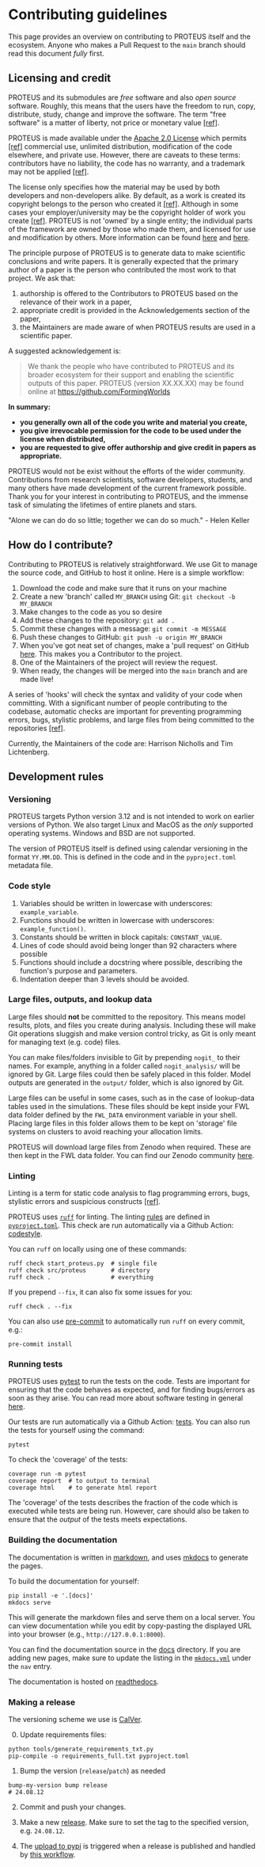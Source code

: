 # Contributing guidelines

This page provides an overview on contributing to PROTEUS itself and the ecosystem.
Anyone who makes a Pull Request to the `main` branch should read this document *fully* first.

## Licensing and credit

PROTEUS and its submodules are *free* software and also *open source* software. Roughly, this means that the users have the freedom to run, copy, distribute, study, change and improve the software. The term "free software" is a matter of liberty, not price or monetary value [[ref]](https://www.gnu.org/philosophy/free-sw.html).

PROTEUS is made available under the [Apache 2.0 License](https://choosealicense.com/licenses/apache-2.0/) which permits [[ref]](https://choosealicense.com/licenses/apache-2.0/) commercial use, unlimited distribution, modification of the code elsewhere, and private use. However, there are caveats to these terms: contributors have no liability, the code has no warranty, and a trademark may not be applied [[ref]](https://opensource.com/article/18/2/apache-2-patent-license).

The license only specifies how the material may be used by both developers and non-developers alike.  By default, as a work is created its copyright belongs to the person who created it [[ref]](https://assets.publishing.service.gov.uk/media/5a7eaf0ae5274a2e87db13f3/c-notice-201402.pdf). Although in some cases your employer/university may be the copyright holder of work you create [[ref]](https://www.fsf.org/licensing/contributor-faq). PROTEUS is not 'owned' by a single entity; the individual parts of the framework are owned by those who made them, and licensed for use and modification by others. More information can be found [here](https://opensource.guide) and [here](https://fossa.com/learn/open-source-licenses/).

The principle purpose of PROTEUS is to generate data to make scientific conclusions and write papers. It is generally expected that the primary author of a paper is the person who contributed the most work to that project. We ask that:

1. authorship is offered to the Contributors to PROTEUS based on the relevance of their work in a paper,
2. appropriate credit is provided in the Acknowledgements section of the paper,
3. the Maintainers are made aware of when PROTEUS results are used in a scientific paper.

A suggested acknowledgement is:
> We thank the people who have contributed to PROTEUS and its broader ecosystem for their support and enabling the scientific outputs of this paper. PROTEUS (version XX.XX.XX) may be found online at https://github.com/FormingWorlds

<b>
In summary:

* you generally own all of the code you write and material you create,
* you give irrevocable permission for the code to be used under the license when distributed,
* you are requested to give offer authorship and give credit in papers as appropriate.
</b>

PROTEUS would not be exist without the efforts of the wider community. Contributions from research scientists, software developers, students, and many others have made development of the current framework possible. Thank you for your interest in contributing to PROTEUS, and the immense task of simulating the lifetimes of entire planets and stars.

"Alone we can do do so little; together we can do so much." - Helen Keller

## How do I contribute?

Contributing to PROTEUS is relatively straightforward. We use Git to manage the source code, and GitHub to host it online. Here is a simple workflow:

1. Download the code and make sure that it runs on your machine
2. Create a new 'branch' called `MY_BRANCH` using Git: `git checkout -b MY_BRANCH`
3. Make changes to the code as you so desire
4. Add these changes to the repository: `git add .`
5. Commit these changes with a message: `git commit -m MESSAGE`
4. Push these changes to GitHub: `git push -u origin MY_BRANCH`
5. When you've got neat set of changes, make a 'pull request' on GitHub [here](https://github.com/FormingWorlds/PROTEUS/pulls). This makes you a Contributor to the project.
6. One of the Maintainers of the project will review the request.
7. When ready, the changes will be merged into the `main` branch and are made live!

A series of 'hooks' will check the syntax and validity of your code when committing. With a significant number of people contributing to the codebase, automatic checks are important for preventing programming errors, bugs, stylistic problems, and large files from being committed to the repositories [[ref]](https://en.wikipedia.org/wiki/Lint_(software)).

Currently, the Maintainers of the code are: Harrison Nicholls and Tim Lichtenberg.

## Development rules

### Versioning

PROTEUS targets Python version 3.12 and is not intended to work on earlier versions of Python.
We also target Linux and MacOS as the *only* supported operating systems. Windows and BSD are not supported.

The version of PROTEUS itself is defined using calendar versioning in the format `YY.MM.DD`. This is defined in the code and in the `pyproject.toml` metadata file.

### Code style

1. Variables should be written in lowercase with underscores: `example_variable`.
2. Functions should be written in lowercase with underscores: `example_function()`.
3. Constants should be written in block capitals: `CONSTANT_VALUE`.
4. Lines of code should avoid being longer than 92 characters where possible
5. Functions should include a docstring where possible, describing the function's purpose and parameters.
6. Indentation deeper than 3 levels should be avoided.

### Large files, outputs, and lookup data

Large files should **not** be committed to the repository. This means model results, plots, and files you create during analysis. Including these will make Git operations sluggish and make version control tricky, as Git is only meant for managing text (e.g. code) files.

You can make files/folders invisible to Git by prepending `nogit_` to their names. For example, anything in a folder called `nogit_analysis/` will be ignored by Git. Large files could then be safely placed in this folder. Model outputs are generated in the `output/` folder, which is also ignored by Git.

Large files can be useful in some cases, such as in the case of lookup-data tables used in the simulations. These files should be kept inside your FWL data folder defined by the `FWL_DATA` environment variable in your shell. Placing large files in this folder allows them to be kept on 'storage' file systems on clusters to avoid reaching your allocation limits.

PROTEUS will download large files from Zenodo when required. These are then kept in the FWL data folder. You can find our Zenodo community [here](https://zenodo.org/communities/proteus_framework/).

### Linting

Linting is a term for static code analysis to flag programming errors,
bugs, stylistic errors and suspicious constructs [[ref]](https://en.wikipedia.org/wiki/Lint_(software)).

PROTEUS uses [`ruff`](https://astral.sh/ruff) for linting. The linting [rules](https://docs.astral.sh/ruff/rules/) are defined in [`pyproject.toml`](https://github.com/FormingWorlds/PROTEUS/blob/main/pyproject.toml). This check are run automatically via a Github Action: [codestyle](https://github.com/FormingWorlds/PROTEUS/blob/main/.github/workflows/codestyle.yaml).

You can `ruff` on locally using one of these commands:

```console
ruff check start_proteus.py  # single file
ruff check src/proteus       # directory
ruff check .                 # everything
```

If you prepend `--fix`, it can also fix some issues for you:

```console
ruff check . --fix
```

You can also use [pre-commit](https://pre-commit.com/#usage) to automatically run `ruff` on every commit, e.g.:

```console
pre-commit install
```

### Running tests

PROTEUS uses [pytest](https://docs.pytest.org/en/latest/) to run the tests on the code. Tests are important for ensuring that the code behaves as expected, and for finding bugs/errors as soon as they arise. You can read more about software testing in general [here](https://www.geeksforgeeks.org/software-testing/software-testing-basics/).

Our tests are run automatically via a Github Action: [tests](https://github.com/FormingWorlds/PROTEUS/blob/main/.github/workflows/tests.yaml). You can also run the tests for yourself using the command:

```console
pytest
```

To check the 'coverage' of the tests:

```console
coverage run -m pytest
coverage report  # to output to terminal
coverage html    # to generate html report
```

The 'coverage' of the tests describes the fraction of the code which is executed while tests are being run. However, care should also be taken to ensure that the *output* of the tests meets expectations.

### Building the documentation

The documentation is written in [markdown](https://www.markdownguide.org/basic-syntax/), and uses [mkdocs](https://www.mkdocs.org/) to generate the pages.

To build the documentation for yourself:

```console
pip install -e '.[docs]'
mkdocs serve
```

This will generate the markdown files and serve them on a local server. You can view documentation while you edit by copy-pasting the displayed URL into your browser (e.g., `http://127.0.0.1:8000`).

You can find the documentation source in the [docs](https://github.com/FormingWorlds/PROTEUS/tree/main/docs) directory.
If you are adding new pages, make sure to update the listing in the [`mkdocs.yml`](https://github.com/FormingWorlds/PROTEUS/blob/main/mkdocs.yml) under the `nav` entry.

The documentation is hosted on [readthedocs](https://readthedocs.io/projects/fwl-proteus).

### Making a release

The versioning scheme we use is [CalVer](https://calver.org/).

0. Update requirements files:

```console
python tools/generate_requirements_txt.py
pip-compile -o requirements_full.txt pyproject.toml
```

1. Bump the version (`release`/`patch`) as needed

```console
bump-my-version bump release
# 24.08.12
```

2. Commit and push your changes.

3. Make a new [release](https://github.com/FormingWorlds/PROTEUS/releases). Make sure to set the tag to the specified version, e.g. `24.08.12`.

4. The [upload to pypi](https://pypi.org/project/fwl-proteus) is triggered when a release is published and handled by [this workflow](https://github.com/FormingWorlds/PROTEUS/actions/workflows/publish.yaml).
